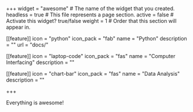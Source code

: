 +++
widget = "awesome"  # The name of the widget that you created.
headless = true  # This file represents a page section.
active = false  # Activate this widget? true/false
weight = 1  # Order that this section will appear in.

[[feature]]
  icon = "python"
  icon_pack = "fab"
  name = "Python"
  description = ""
  url = "docs/"

[[feature]]
  icon = "laptop-code"
  icon_pack = "fas"
  name = "Computer Interfacing"
  description = ""

[[feature]]
  icon = "chart-bar"
  icon_pack = "fas"
  name = "Data Analysis"
  description = ""
  
+++

Everything is awesome!

